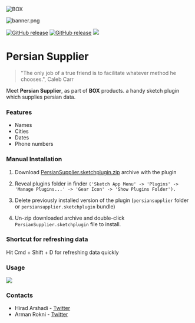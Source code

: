 ![BOX](http://s8.picofile.com/file/8340119850/box_header.png)

![banner.png](https://raw.githubusercontent.com/canisminor1990/anto/master/docs/banner.png)

[![GitHub release](https://img.shields.io/github/release/canisminor1990/anto.svg)](https://github.com/canisminor1990/anto/releases) [![GitHub release](https://img.shields.io/badge/Works%20with-Sketch%20Runner-blue.svg?colorB=308ADF)](http://bit.ly/SketchRunnerWebsite) [![](https://img.shields.io/github/downloads/canisminor1990/anto/total.svg)](https://github.com/hiradarshadi/PersianSupplier/releases)


# Persian Supplier

> "The only job of a true friend is to facilitate whatever method he chooses.", Caleb Carr

Meet **Persian Supplier**, as part of **BOX** products. a handy sketch plugin which supplies persian data.

<h3>Features</h3>
<ul>
  <li>Names</li>
  <li>Cities</li>
  <li>Dates</li>
  <li>Phone numbers</li>
</ul>

<h3>Manual Installation</h3>

1. Download [PersianSupplier.sketchplugin.zip](https://github.com/hiradarshadi/PersianSupplier/releases/download/1.0/persiansupplier.sketchplugin.zip "here") archive with the plugin

2. Reveal plugins folder in finder `('Sketch App Menu' -> 'Plugins' -> 'Manage Plugins...' -> 'Gear Icon' -> 'Show Plugins Folder').`

3. Delete previously installed version of the plugin (`persiansupplier` folder or `persiansupplier.sketchplugin` bundle)

4. Un-zip downloaded archive and double-click `PersianSupplier.sketchplugin` file to install.

<h3>Shortcut for refreshing data</h3>
Hit Cmd + Shift + D for refreshing data quickly

<h3>Usage</h3>
<img src="http://s8.picofile.com/file/8340286318/usage.gif" />

<h3>Contacts</h3>
<ul>
  <li>Hirad Arshadi - <a href="https://twitter.com/hiradary">Twitter</a></li>
  <li>Arman Rokni - <a href="https://twitter.com/arwanrokni">Twitter</a></li>
</ul>
